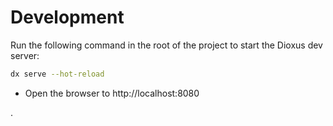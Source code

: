 # Development

Run the following command in the root of the project to start the Dioxus dev server:

```bash
dx serve --hot-reload
```

- Open the browser to http://localhost:8080

.